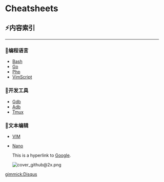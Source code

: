 Cheatsheets
=======

## :zap:内容索引
--------

### :page_with_curl:编程语言

- [Bash](languages/bash.sh)
- [Go](languages/golang.go)
- [Php](languages/php.php)
- [VimScript](languages/vimscript.md)

### :wrench:开发工具

- [Gdb](tools/gdb.txt)
- [Adb](tools/adb.txt)
- [Tmux](tools/tmux.txt)

### :pencil:文本编辑

- [VIM](editors/vim.txt)
- [Nano](editors/nano.txt)

  This is a hyperlink to [Google](http://google.com).

  ![cover_github@2x.png](https://i.loli.net/2018/08/20/5b7a48e0b8d67.png)


[gimmick:Disqus](disqus_LAurYI4T4f)
